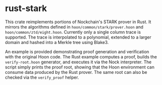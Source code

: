 # rust-stark

This crate reimplements portions of Nockchain's STARK prover in Rust.
It mirrors the algorithms defined in `hoon/common/stark/prover.hoon`
and `hoon/common/ztd/eight.hoon`. Currently only a single column trace
is supported. The trace is interpolated to a polynomial, extended to a
larger domain and hashed into a Merkle tree using Blake3.

An example is provided demonstrating proof generation and verification
with the original Hoon code. The Rust example computes a proof, builds
the `verify-root.hoon` generator, and executes it via the Nock
interpreter. The script simply prints the proof root, showing that the
Hoon environment can consume data produced by the Rust prover. The same
root can also be checked via the `verify_proof` helper.
